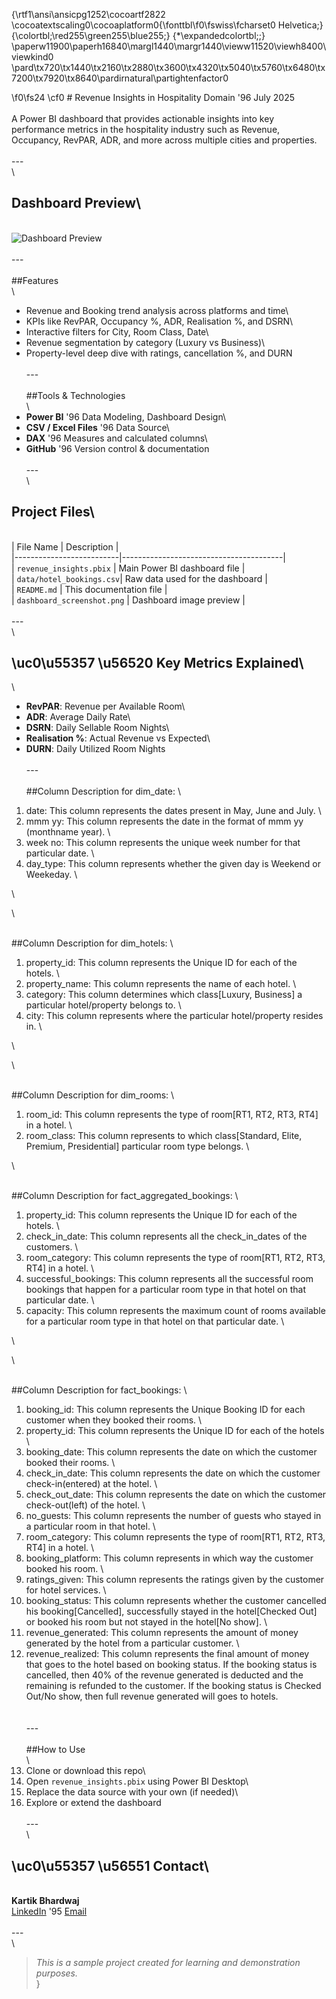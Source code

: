 {\rtf1\ansi\ansicpg1252\cocoartf2822
\cocoatextscaling0\cocoaplatform0{\fonttbl\f0\fswiss\fcharset0 Helvetica;}
{\colortbl;\red255\green255\blue255;}
{\*\expandedcolortbl;;}
\paperw11900\paperh16840\margl1440\margr1440\vieww11520\viewh8400\viewkind0
\pard\tx720\tx1440\tx2160\tx2880\tx3600\tx4320\tx5040\tx5760\tx6480\tx7200\tx7920\tx8640\pardirnatural\partightenfactor0

\f0\fs24 \cf0 # Revenue Insights in Hospitality Domain \'96 July 2025\
\
A Power BI dashboard that provides actionable insights into key performance metrics in the hospitality industry such as Revenue, Occupancy, RevPAR, ADR, and more across multiple cities and properties.\
\
---\
\
## Dashboard Preview\
\
![Dashboard Preview](/Users/kartikbhardwaj/Desktop/Revenue-Insights-Hospitality/dashboard.png) \
\
---\
\
##Features\
\
- Revenue and Booking trend analysis across platforms and time\
- KPIs like RevPAR, Occupancy %, ADR, Realisation %, and DSRN\
- Interactive filters for City, Room Class, Date\
- Revenue segmentation by category (Luxury vs Business)\
- Property-level deep dive with ratings, cancellation %, and DURN\
\
---\
\
##Tools & Technologies\
\
- **Power BI** \'96 Data Modeling, Dashboard Design\
- **CSV / Excel Files** \'96 Data Source\
- **DAX** \'96 Measures and calculated columns\
- **GitHub** \'96 Version control & documentation\
\
---\
\
## Project Files\
\
| File Name                | Description                            |\
|--------------------------|----------------------------------------|\
| `revenue_insights.pbix`  | Main Power BI dashboard file           |\
| `data/hotel_bookings.csv`| Raw data used for the dashboard        |\
| `README.md`              | This documentation file                |\
| `dashboard_screenshot.png` | Dashboard image preview              |\
\
---\
\
## \uc0\u55357 \u56520  Key Metrics Explained\
\
- **RevPAR**: Revenue per Available Room\
- **ADR**: Average Daily Rate\
- **DSRN**: Daily Sellable Room Nights\
- **Realisation %**: Actual Revenue vs Expected\
- **DURN**: Daily Utilized Room Nights\
\
---\
\
##Column Description for dim_date:
\
1. date: This column represents the dates present in May, June and July.
\
2. mmm yy: This column represents the date in the format of mmm yy (monthname year).
\
3. week no: This column represents the unique week number for that particular date.
\
4. day_type: This column represents whether the given day is Weekend or Weekeday.
\

\

\

\
##Column Description for dim_hotels:
\
1. property_id: This column represents the Unique ID for each of the hotels.
\
2. property_name: This column represents the name of each hotel.
\
3. category: This column determines which class[Luxury, Business] a particular hotel/property belongs to. 
\
4. city: This column represents where the particular hotel/property resides in.
\

\

\

\
##Column Description for dim_rooms:
\
1. room_id: This column represents the type of room[RT1, RT2, RT3, RT4] in a hotel.
\
2. room_class: This column represents to which class[Standard, Elite, Premium, Presidential] particular room type belongs.
\

\

\
##Column Description for fact_aggregated_bookings:
\
1. property_id: This column represents the Unique ID for each of the hotels.
\
2. check_in_date: This column represents all the check_in_dates of the customers.
\
3. room_category: This column represents the type of room[RT1, RT2, RT3, RT4] in a hotel.
\
4. successful_bookings: This column represents all the successful room bookings that happen for a particular room type in that hotel on that particular date.
\
5. capacity: This column represents the maximum count of rooms available for a particular room type in that hotel on that particular date.
\

\

\

\
##Column Description for fact_bookings:
\
1. booking_id: This column represents the Unique Booking ID for each customer when they booked their rooms.
\
2. property_id: This column represents the Unique ID for each of the hotels
\
3. booking_date: This column represents the date on which the customer booked their rooms.
\
4. check_in_date: This column represents the date on which the customer check-in(entered) at the hotel.
\
5. check_out_date: This column represents the date on which the customer check-out(left) of the hotel.
\
6. no_guests: This column represents the number of guests who stayed in a particular room in that hotel.
\
7. room_category: This column represents the type of room[RT1, RT2, RT3, RT4] in a hotel.
\
8. booking_platform: This column represents in which way the customer booked his room.
\
9. ratings_given: This column represents the ratings given by the customer for hotel services.
\
10. booking_status: This column represents whether the customer cancelled his booking[Cancelled], successfully stayed in the hotel[Checked Out] or booked his room but not stayed in the hotel[No show].
\
11. revenue_generated: This column represents the amount of money generated by the hotel from a particular customer.
\
12. revenue_realized: This column represents the final amount of money that goes to the hotel based on booking status. If the booking status is cancelled, then 40% of the revenue generated is deducted and the remaining is refunded to the customer. If the booking status is Checked Out/No show, then full revenue generated will goes to hotels.
\
\
\
---\
\
##How to Use\
\
1. Clone or download this repo\
2. Open `revenue_insights.pbix` using Power BI Desktop\
3. Replace the data source with your own (if needed)\
4. Explore or extend the dashboard\
\
---\
\
## \uc0\u55357 \u56551  Contact\
\
**Kartik Bhardwaj**  \
[LinkedIn](www.linkedin.com/in/kartikbhardwaj310) \'95 [Email](kartikbhardwajkb1497@gmail.com)\
\
---\
\
>  _This is a sample project created for learning and demonstration purposes._\
}
